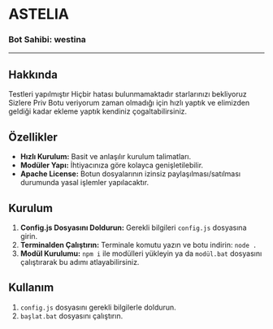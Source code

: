 # ASTELIA

### Bot Sahibi: westina

---

## Hakkında

Testleri yapılmıştır Hiçbir hatası bulunmamaktadır starlarınızı bekliyoruz Sizlere Priv Botu veriyorum zaman olmadığı için hızlı yaptık ve elimizden geldiği kadar ekleme yaptık kendiniz çogaltabilirsiniz.

## Özellikler

- **Hızlı Kurulum:** Basit ve anlaşılır kurulum talimatları.
- **Modüler Yapı:** İhtiyacınıza göre kolayca genişletilebilir.
- **Apache License:** Botun dosyalarının izinsiz paylaşılması/satılması durumunda yasal işlemler yapılacaktır.

## Kurulum

1. **Config.js Dosyasını Doldurun:** Gerekli bilgileri `config.js` dosyasına girin.
2. **Terminalden Çalıştırın:** Terminale komutu yazın ve botu indirin: `node .`
3. **Modül Kurulumu:** `npm i` ile modülleri yükleyin ya da `modül.bat` dosyasını çalıştırarak bu adımı atlayabilirsiniz.

## Kullanım

1. `config.js` dosyasını gerekli bilgilerle doldurun.
2. `başlat.bat` dosyasını çalıştırın.
